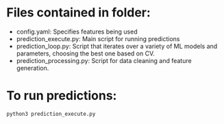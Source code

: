 # Files contained in folder:

* config.yaml: Specifies features being used
* prediction_execute.py: Main script for running predictions
* prediction_loop.py: Script that iterates over a variety of ML models and parameters, choosing the best one based on CV.
* prediction_processing.py: Script for data cleaning and feature generation.

# To run predictions:
```
python3 prediction_execute.py
```